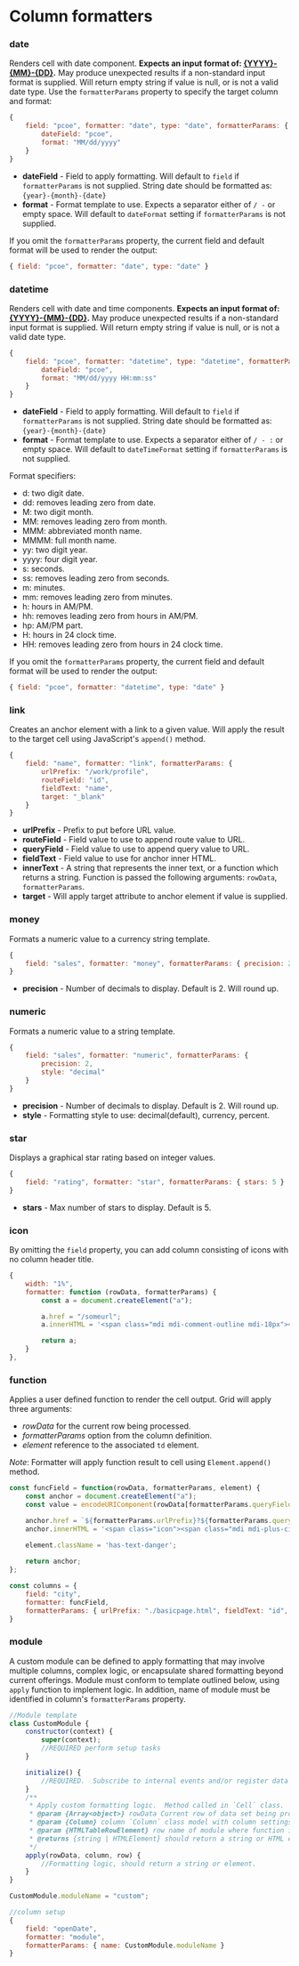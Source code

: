 # Column formatters
### date
Renders cell with date component. **Expects an input format of: [{YYYY}-{MM}-{DD}](https://tc39.es/ecma262/multipage/numbers-and-dates.html#sec-date-time-string-format).**  May produce unexpected results if a non-standard input format is supplied.  Will return empty string if value is null, or is not a valid date type.  Use the ```formatterParams``` property to specify the target column and format:
```js
{
    field: "pcoe", formatter: "date", type: "date", formatterParams: {
        dateField: "pcoe",
        format: "MM/dd/yyyy"
    }
}
```
- **dateField** - Field to apply formatting.  Will default to ```field``` if ```formatterParams``` is not supplied.  String date should be formatted as: `{year}-{month}-{date}`
- **format** - Format template to use.  Expects a separator either of ` / - ` or empty space.  Will default to ```dateFormat``` setting if ```formatterParams``` is not supplied.

If you omit the ```formatterParams``` property, the current field and default format will be used to render the output:
```js
{ field: "pcoe", formatter: "date", type: "date" }
```

### datetime
Renders cell with date and time components.  **Expects an input format of: [{YYYY}-{MM}-{DD}](https://tc39.es/ecma262/multipage/numbers-and-dates.html#sec-date-time-string-format).**  May produce unexpected results if a non-standard input format is supplied. Will return empty string if value is null, or is not a valid date type.
```js
{
    field: "pcoe", formatter: "datetime", type: "datetime", formatterParams: {
        dateField: "pcoe",
        format: "MM/dd/yyyy HH:mm:ss"
    }
}
```
- **dateField** - Field to apply formatting.  Will default to ```field``` if ```formatterParams``` is not supplied.  String date should be formatted as: `{year}-{month}-{date}`
- **format** - Format template to use.  Expects a separator either of ` / - : ` or empty space.  Will default to ```dateTimeFormat``` setting if ```formatterParams``` is not supplied.

Format specifiers:
- d: two digit date.
- dd: removes leading zero from date.
- M: two digit month.
- MM: removes leading zero from month.
- MMM: abbreviated month name.
- MMMM: full month name.
- yy: two digit year.
- yyyy: four digit year.
- s: seconds.
- ss: removes leading zero from seconds.
- m: minutes.
- mm: removes leading zero from minutes.
- h: hours in AM/PM.
- hh: removes leading zero from hours in AM/PM.
- hp: AM/PM part.
- H: hours in 24 clock time.
- HH: removes leading zero from hours in 24 clock time.


If you omit the ```formatterParams``` property, the current field and default format will be used to render the output:
```js
{ field: "pcoe", formatter: "datetime", type: "date" }
```

### link
Creates an anchor element with a link to a given value.  Will apply the result to the target cell using JavaScript's `append()` method.
```js
{
    field: "name", formatter: "link", formatterParams: {
        urlPrefix: "/work/profile",
        routeField: "id",
        fieldText: "name", 
        target: "_blank"
    }
}
```
- **urlPrefix** - Prefix to put before URL value.
- **routeField** - Field value to use to append route value to URL.
- **queryField** - Field value to use to append query value to URL.
- **fieldText** - Field value to use for anchor inner HTML.
- **innerText** - A string that represents the inner text, or a function which returns a string.  Function is passed the following arguments: `rowData`, `formatterParams`.
- **target** - Will apply target attribute to anchor element if value is supplied.

### money
Formats a numeric value to a currency string template.
```js
{
    field: "sales", formatter: "money", formatterParams: { precision: 2 }
}
```
- **precision** - Number of decimals to display.  Default is 2.  Will round up.

### numeric
Formats a numeric value to a string template.
```js
{
    field: "sales", formatter: "numeric", formatterParams: {
        precision: 2,
        style: "decimal"
    }
}
```
- **precision** - Number of decimals to display.  Default is 2.  Will round up.
- **style** - Formatting style to use: decimal(default), currency, percent.

### star
Displays a graphical star rating based on integer values.
```js
{
    field: "rating", formatter: "star", formatterParams: { stars: 5 }
}
```
- **stars** - Max number of stars to display.  Default is 5.

### icon
By omitting the `field` property, you can add column consisting of icons with no column header title.
```js
{
    width: "1%",
    formatter: function (rowData, formatterParams) {
        const a = document.createElement("a");

        a.href = "/someurl";
        a.innerHTML = '<span class="mdi mdi-comment-outline mdi-18px"></span>';

        return a;
    }
},
```

### function
Applies a user defined function to render the cell output.  Grid will apply three arguments: 
- *rowData* for the current row being processed.
- *formatterParams* option from the column definition.
- *element* reference to the associated `td` element.

*Note*: Formatter will apply function result to cell using ``Element.append()`` method.
```js
const funcField = function(rowData, formatterParams, element) {
    const anchor = document.createElement("a");
    const value = encodeURIComponent(rowData[formatterParams.queryField]);

    anchor.href = `${formatterParams.urlPrefix}?${formatterParams.queryField}=${value}`;
    anchor.innerHTML = '<span class="icon"><span class="mdi mdi-plus-circle"></span></span>';
    
    element.className = 'has-text-danger';

    return anchor;
};

const columns = {
    field: "city", 
    formatter: funcField,
    formatterParams: { urlPrefix: "./basicpage.html", fieldText: "id", queryField: "id" } 
}
```

### module
A custom module can be defined to apply formatting that may involve multiple columns, complex logic, or encapsulate shared formatting beyond current offerings.  Module must conform to template outlined below, using `apply` function to implement logic.  In addition, name of module must be identified in column's `formatterParams` property.
```js
//Module template
class CustomModule {
    constructor(context) {
        super(context);
        //REQUIRED perform setup tasks
    }

    initialize() {
        //REQUIRED.  Subscribe to internal events and/or register data handlers.
    }
    /**
     * Apply custom formatting logic.  Method called in `Cell` class.
     * @param {Array<object>} rowData Current row of data set being processed.
     * @param {Column} column `Column` class model with column settings.
     * @param {HTMLTableRowElement} row name of module where function is being called.
     * @returns {string | HTMLElement} should return a string or HTML element.
     */
    apply(rowData, column, row) {
        //Formatting logic, should return a string or element.
    }
}

CustomModule.moduleName = "custom";

//column setup
{
    field: "openDate",
    formatter: "module",
    formatterParams: { name: CustomModule.moduleName }
}
```